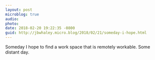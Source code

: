 ```yaml
---
layout: post
microblog: true
audio: 
photo: 
date: 2018-02-20 19:22:35 -0800
guid: http://jbwhaley.micro.blog/2018/02/21/someday-i-hope.html
---
```

Someday I hope to find a work space that is remotely workable. Some distant day.
